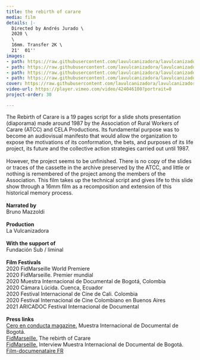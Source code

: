 ```yaml
---
title: the rebirth of carare
media: film
details: |-
  Directed by Andrés Jurado \
  2020 \
  \
  16mm. Transfer 2K \
  21'  01''
images:
- path: https://raw.githubusercontent.com/lavulcanizadora/lavulcanizadora/main/uploads/el-renacer-del-carare/el-renacer-del-carare-1.jpg
- path: https://raw.githubusercontent.com/lavulcanizadora/lavulcanizadora/main/uploads/el-renacer-del-carare/el-renacer-del-carare-2.jpg
- path: https://raw.githubusercontent.com/lavulcanizadora/lavulcanizadora/main/uploads/el-renacer-del-carare/el-renacer-del-carare-3.jpg
- path: https://raw.githubusercontent.com/lavulcanizadora/lavulcanizadora/main/uploads/el-renacer-del-carare/el-renacer-del-carare-4.jpg
cover: https://raw.githubusercontent.com/lavulcanizadora/lavulcanizadora/main/uploads/project-covers/elrenacerdelcarare-cover.png
video-url: https://player.vimeo.com/video/424046100?portrait=0
project-order: 30

---
```

The Rebirth of Carare is a 19 pages script for a slide shots presentation (diaporama) made around 1987 by the Association of Rural Workers of Carare (ATCC) and CELA Productions. Its fundamental purpose was to become an audiovisual manifesto that would allow the organization to expose the motivations of its conformation, the bets, and purposes of its life project, its future and the collective action strategies carried out until 1987.
<br>
<br>
However, the project seems to be unfinished. There is no copy of the slides or traces of the cassette in the archive preserved by the ATCC, and little or nothing is remembered of the project among the members of the Association. This film takes up the technical script and gives life to this slide show through a 16mm film as a recomposition and extension of this historical memory process.
<br>
<br>
**Narrated by**<br>
Bruno Mazzoldi
<br>
<br>
**Production**<br>
La Vulcanizadora
<br>
<br>
**With the support of**<br>
Fundación Sub / liminal
<br>
<br>
**Film Festivals**<br>
2020 FidMarseille World Premiere<br>
2020 FidMarseille. Premier mundial<br>
2020 Muestra Internacional de Documental de Bogotá, Colombia<br>
2020 Cámara Lúcida. Cuenca, Ecuador<br>
2020 Festival Internacional de Cine de Cali. Colombia<br>
2020 Festival Internacional de Cine Colombiano en Buenos Aires<br>
2021 ARICADOC Festival Internacional de Documental
<br>
<br>
**Press links**<br>
[Cero en conducta magazine.](https://revistaceroenconducta.com/escritos/preterito-imperfecto-del-modo-indicativo/) Muestra Internacional de Documental de Bogotá.<br>
[FidMarseille.](https://fidmarseille.org/film/el-renacer-del-carare-the-rebirth-of-carare/) The rebirth of Carare<br>
[FidMarseille.](https://fidmarseille.org/en/entretien-el-renacer-del-carare/) Interview Muestra Internacional de Documental de Bogotá.<br>
[Film-documenataire FR](http://www.film-documentaire.fr/4DACTION/w_fiche_film/60517_1)
